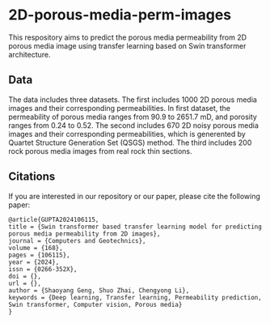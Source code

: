 # 2D-porous-media-perm-images
This respository aims to predict the porous media permeability from 2D porous media image using transfer learning based on Swin transformer architecture.
## Data
The data includes three datasets. The first includes 1000 2D porous media images and their corresponding permeabilities. In first dataset, the permeability of porous media ranges from 90.9 to 2651.7 mD, and
porosity ranges from 0.24 to 0.52. The second includes 670 2D noisy porous media images and their corresponding permeabilities, which is generented by Quartet Structure Generation Set (QSGS) method. The third includes 200 rock porous media images from real rock thin sections.
## Citations
If you are interested in our repository or our paper, please cite the following paper:

    @article{GUPTA2024106115,
    title = {Swin transformer based transfer learning model for predicting porous media permeability from 2D images},
    journal = {Computers and Geotechnics},
    volume = {168},
    pages = {106115},
    year = {2024},
    issn = {0266-352X},
    doi = {},
    url = {},
    author = {Shaoyang Geng, Shuo Zhai, Chengyong Li},
    keywords = {Deep learning, Transfer learning, Permeability prediction, Swin transformer, Computer vision, Porous media}
    }
